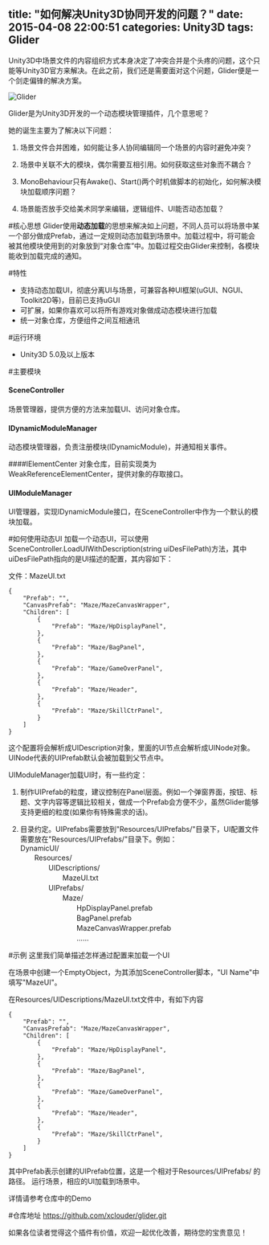 title: "如何解决Unity3D协同开发的问题？"
date: 2015-04-08 22:00:51
categories: Unity3D
tags: Glider
---
Unity3D中场景文件的内容组织方式本身决定了冲突合并是个头疼的问题，这个只能等Unity3D官方来解决。在此之前，我们还是需要面对这个问题，Glider便是一个剑走偏锋的解决方案。

![Glider](/images/962f92bca51052d16c41fe76c43a6b187e4a97f5.png)

Glider是为Unity3D开发的一个动态模块管理插件，几个意思呢？

她的诞生主要为了解决以下问题：

1. 场景文件合并困难，如何能让多人协同编辑同一个场景的内容时避免冲突？

2. 场景中关联不大的模块，偶尔需要互相引用。如何获取这些对象而不耦合？

3. MonoBehaviour只有Awake()、Start()两个时机做脚本的初始化，如何解决模块加载顺序问题？

4. 场景能否放手交给美术同学来编辑，逻辑组件、UI能否动态加载？

#核心思想
Glider使用**动态加载**的思想来解决如上问题，不同人员可以将场景中某一个部分做成Prefab，通过一定规则动态加载到场景中。加载过程中，将可能会被其他模块使用到的对象放到“对象仓库”中。加载过程交由Glider来控制，各模块能收到加载完成的通知。

#特性
* 支持动态加载UI，彻底分离UI与场景，可兼容各种UI框架(uGUI、NGUI、Toolkit2D等)，目前已支持uGUI
* 可扩展，如果你喜欢可以将所有游戏对象做成动态模块进行加载
* 统一对象仓库，方便组件之间互相通讯

#运行环境
* Unity3D 5.0及以上版本

#主要模块
#### SceneController
场景管理器，提供方便的方法来加载UI、访问对象仓库。

#### IDynamicModuleManager
动态模块管理器，负责注册模块(IDynamicModule)，并通知相关事件。

####IElementCenter
对象仓库，目前实现类为WeakReferenceElementCenter，提供对象的存取接口。

#### UIModuleManager
UI管理器，实现IDynamicModule接口，在SceneController中作为一个默认的模块加载。

#如何使用动态UI
加载一个动态UI，可以使用SceneController.LoadUIWithDescription(string uiDesFilePath)方法，其中uiDesFilePath指向的是UI描述的配置，其内容如下：

文件：MazeUI.txt
```
{
	"Prefab": "",
	"CanvasPrefab": "Maze/MazeCanvasWrapper",
	"Children": [
		{
			"Prefab": "Maze/HpDisplayPanel",
		},
		{
			"Prefab": "Maze/BagPanel",
		},
		{
			"Prefab": "Maze/GameOverPanel",
		},
		{
			"Prefab": "Maze/Header",
		},
		{
			"Prefab": "Maze/SkillCtrPanel",
		}
	]
}
```

这个配置将会解析成UIDescription对象，里面的UI节点会解析成UINode对象。UINode代表的UIPrefab默认会被加载到父节点中。

UIModuleManager加载UI时，有一些约定：  

1. 制作UIPrefab的粒度，建议控制在Panel层面。例如一个弹窗界面，按钮、标题、文字内容等逻辑比较相关，做成一个Prefab会方便不少，虽然Glider能够支持更细的粒度(如果你有特殊需求的话)。

2. 目录约定。UIPrefabs需要放到"Resources/UIPrefabs/"目录下，UI配置文件需要放在"Resources/UIPrefabs/"目录下。例如：  
DynamicUI/  
　　Resources/  
　　　　UIDescriptions/  
　　　　　　MazeUI.txt  
　　　　UIPrefabs/  
　　　　　　Maze/  
　　　　　　　　HpDisplayPanel.prefab  
　　　　　　　　BagPanel.prefab  
　　　　　　　　MazeCanvasWrapper.prefab  
　　　　　　　　......  


#示例
这里我们简单描述怎样通过配置来加载一个UI

在场景中创建一个EmptyObject，为其添加SceneController脚本，"UI Name"中填写"MazeUI"。

在Resources/UIDescriptions/MazeUI.txt文件中，有如下内容
```
{
	"Prefab": "",
	"CanvasPrefab": "Maze/MazeCanvasWrapper",
	"Children": [
		{
			"Prefab": "Maze/HpDisplayPanel",
		},
		{
			"Prefab": "Maze/BagPanel",
		},
		{
			"Prefab": "Maze/GameOverPanel",
		},
		{
			"Prefab": "Maze/Header",
		},
		{
			"Prefab": "Maze/SkillCtrPanel",
		}
	]
}
```
其中Prefab表示创建的UIPrefab位置，这是一个相对于Resources/UIPrefabs/ 的路径。
运行场景，相应的UI加载到场景中。

详情请参考仓库中的Demo

#仓库地址
https://github.com/xclouder/glider.git

如果各位读者觉得这个插件有价值，欢迎一起优化改善，期待您的宝贵意见！